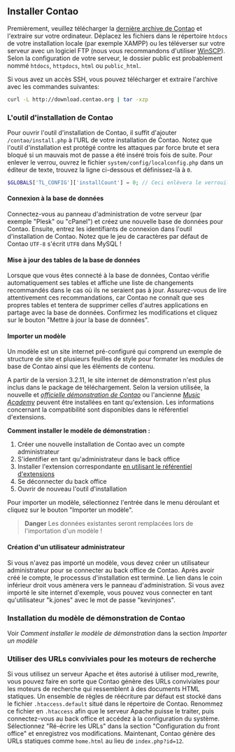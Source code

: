 ## Installer Contao

Premièrement, veuillez télécharger la [dernière archive de Contao][1] et
l'extraire sur votre ordinateur. Déplacez les fichiers dans le répertoire
`htdocs` de votre installation locale (par exemple XAMPP) ou les téléverser sur
votre serveur avec un logiciel FTP (nous vous recommandons d'utiliser
[WinSCP][2]). Selon la configuration de votre serveur, le dossier public est
probablement nommé `htdocs`, `httpdocs`, `html` ou `public_html`.

Si vous avez un accès SSH, vous pouvez télécharger et extraire l'archive avec
les commandes suivantes:

```bash
curl -L http://download.contao.org | tar -xzp
```


### L'outil d'installation de Contao

Pour ouvrir l'outil d'installation de Contao, il suffit d'ajouter
`/contao/install.php` à l'URL de votre installation de Contao. Notez que l'outil
d'installation est protégé contre les attaques par force brute et sera bloqué si
un mauvais mot de passe a été inséré trois fois de suite. Pour enlever le verrou,
ouvrez le fichier `system/config/localconfig.php` dans un éditeur de texte,
trouvez la ligne ci-dessous et définissez-là à `0`.

```php
$GLOBALS['TL_CONFIG']['installCount'] = 0; // Ceci enlèvera le verrouillage automatique
```


#### Connexion à la base de données

Connectez-vous au panneau d'administration de votre serveur (par exemple "Plesk"
ou "cPanel") et créez une nouvelle base de données pour Contao. Ensuite, entrez
les identifiants de connexion dans l'outil d'installation de Contao. Notez que
le jeu de caractères par défaut de Contao `UTF-8` s'écrit `UTF8` dans MySQL !


#### Mise à jour des tables de la base de données

Lorsque que vous êtes connecté à la base de données, Contao vérifie
automatiquement ses tables et affiche une liste de changements recommandés dans
le cas où ils ne seraient pas à jour. Assurez-vous de lire attentivement ces
recommandations, car Contao ne connaît que ses propres tables et tentera de
supprimer celles d'autres applications en partage avec la base de données.
Confirmez les modifications et cliquez sur le bouton "Mettre à jour la base
de données".


#### Importer un modèle

Un modèle est un site internet pré-configuré qui comprend un exemple de
structure de site et plusieurs feuilles de style pour formater les modules de
base de Contao ainsi que les éléments de contenu.

A partir de la version 3.2.11, le site internet de démonstration n'est plus
inclus dans le package de téléchargement. Selon la version utilisée, la
nouvelle et [*officielle démonstration de Contao*][3] ou l'ancienne
[*Music Academy*][4] peuvent être installées en tant qu'extension.
Les informations concernant la compatibilité sont disponibles dans le
référentiel d'extensions.

**Comment installer le modèle de démonstration :**

1. Créer une nouvelle installation de Contao avec un compte administrateur
2. S'identifier en tant qu'administrateur dans le back office
3. Installer l'extension correspondante [en utilisant le référentiel d'extensions][5]
4. Se déconnecter du back office
5. Ouvrir de nouveau l'outil d'installation

Pour importer un modèle, sélectionnez l'entrée dans le menu déroulant
et cliquez sur le bouton "Importer un modèle".

> **Danger** Les données existantes seront remplacées lors de l'importation d'un modèle !


#### Création d'un utilisateur administrateur

Si vous n'avez pas importé un modèle, vous devez créer un utilisateur
administrateur pour se connecter au back office de Contao. Après avoir créé le
compte, le processus d'installation est terminé. Le lien dans le coin inférieur
droit vous amènera vers le panneau d'administration. Si vous avez importé le site
internet d'exemple, vous pouvez vous connecter en tant qu'utilisateur "k.jones"
avec le mot de passe "kevinjones".


### Installation du modèle de démonstration de Contao

Voir *Comment installer le modèle de démonstration* dans la section
*Importer un modèle*


### Utiliser des URLs conviviales pour les moteurs de recherche

Si vous utilisez un serveur Apache et êtes autorisé à utiliser mod_rewrite, vous
pouvez faire en sorte que Contao génère des URLs conviviales pour les moteurs de
recherche qui ressemblent à des documents HTML statiques. Un ensemble de règles
de réécriture par défaut est stocké dans le fichier `.htaccess.default` situé
dans le répertoire de Contao. Renommez ce fichier en `.htaccess` afin que le
serveur Apache puisse le traiter, puis connectez-vous au back office et accédez
à la configuration du système. Sélectionnez "Ré-écrire les URLs" dans la section
"Configuration du front office" et enregistrez vos modifications. Maintenant,
Contao génère des URLs statiques comme `home.html` au lieu de `index.php?id=12`.


[1]: https://contao.org/en/download.html
[2]: http://www.winscp.net/
[3]: https://contao.org/en/extension-list/view/official_demo.en.html
[4]: https://contao.org/en/extension-list/view/music_academy.en.html
[5]: ../05-administration-du-systeme/extensions.md#catalogue-d-extensions
